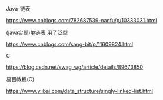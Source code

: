 Java-链表

https://www.cnblogs.com/782687539-nanfu/p/10333031.html

(java实现)单链表 用了泛型

https://www.cnblogs.com/sang-bit/p/11609824.html





C

https://blog.csdn.net/swag_wg/article/details/89673850



易百教程(C)

https://www.yiibai.com/data_structure/singly-linked-list.html

